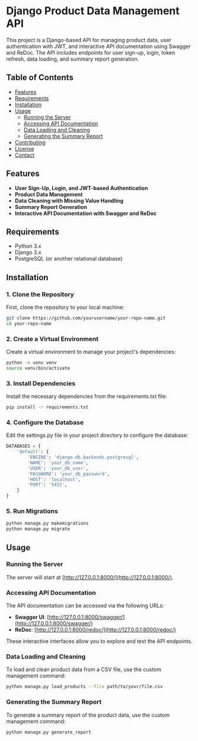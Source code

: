 # Django Product Data Management API

This project is a Django-based API for managing product data, user authentication with JWT, and interactive API documentation using Swagger and ReDoc. The API includes endpoints for user sign-up, login, token refresh, data loading, and summary report generation.

## Table of Contents

- [Features](#features)
- [Requirements](#requirements)
- [Installation](#installation)
- [Usage](#usage)
  - [Running the Server](#running-the-server)
  - [Accessing API Documentation](#accessing-api-documentation)
  - [Data Loading and Cleaning](#data-loading-and-cleaning)
  - [Generating the Summary Report](#generating-the-summary-report)
- [Contributing](#contributing)
- [License](#license)
- [Contact](#contact)

## Features

- **User Sign-Up, Login, and JWT-based Authentication**
- **Product Data Management**
- **Data Cleaning with Missing Value Handling**
- **Summary Report Generation**
- **Interactive API Documentation with Swagger and ReDoc**

## Requirements

- Python 3.x
- Django 3.x
- PostgreSQL (or another relational database)

## Installation

### 1. Clone the Repository

First, clone the repository to your local machine:

```bash
git clone https://github.com/yourusername/your-repo-name.git
cd your-repo-name
```

### 2. Create a Virtual Environment
Create a virtual environment to manage your project's dependencies:

```bash
python -m venv venv
source venv/bin/activate
```

### 3. Install Dependencies

Install the necessary dependencies from the requirements.txt file:

```bash
pip install -r requirements.txt
```
### 4. Configure the Database
Edit the settings.py file in your project directory to configure the database:

```python
DATABASES = {
    'default': {
        'ENGINE': 'django.db.backends.postgresql',
        'NAME': 'your_db_name',
        'USER': 'your_db_user',
        'PASSWORD': 'your_db_password',
        'HOST': 'localhost',
        'PORT': '5432',
    }
}
```

### 5. Run Migrations
```bash
python manage.py makemigrations
python manage.py migrate
```

## Usage

### Running the Server

The server will start at [http://127.0.0.1:8000/](http://127.0.0.1:8000/).

### Accessing API Documentation

The API documentation can be accessed via the following URLs:

- **Swagger UI**: [http://127.0.0.1:8000/swagger/](http://127.0.0.1:8000/swagger/)
- **ReDoc**: [http://127.0.0.1:8000/redoc/](http://127.0.0.1:8000/redoc/)

These interactive interfaces allow you to explore and test the API endpoints.

### Data Loading and Cleaning

To load and clean product data from a CSV file, use the custom management command:

```bash
python manage.py load_products --file path/to/your/file.csv
```
### Generating the Summary Report
To generate a summary report of the product data, use the custom management command:

```bash
python manage.py generate_report
```
